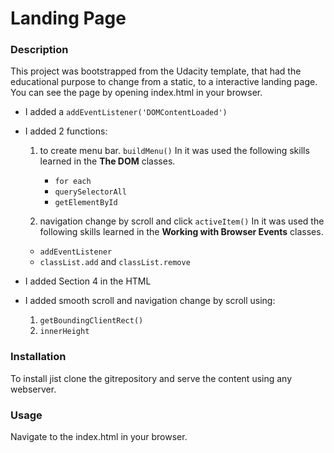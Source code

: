 # Landing Page

### Description

This project was bootstrapped from the Udacity template,
that had the educational purpose to change from a static, to a interactive landing page.
You can see the page by opening index.html in your browser.

- I added a `addEventListener('DOMContentLoaded')`

- I added 2 functions:
  1. to create menu bar. `buildMenu()`
    In it was used the following skills learned in the **The DOM** classes.
     - `for each`
     - `querySelectorAll`
     - `getElementById`

  2. navigation change by scroll and click `activeItem()`
   In it was used the following skills learned in the **Working with Browser Events** classes.
    - `addEventListener`
    - `classList.add` and `classList.remove`

- I added Section 4 in the HTML

- I added smooth scroll and navigation change by scroll using:
  1. `getBoundingClientRect()`
  2. `innerHeight`

### Installation

To install jist clone the gitrepository and serve the content using any webserver.

### Usage

Navigate to the index.html in your browser.
